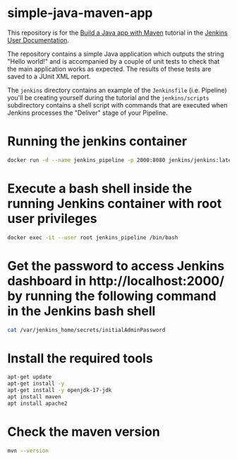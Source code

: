 # simple-java-maven-app

This repository is for the
[Build a Java app with Maven](https://jenkins.io/doc/tutorials/build-a-java-app-with-maven/)
tutorial in the [Jenkins User Documentation](https://jenkins.io/doc/).

The repository contains a simple Java application which outputs the string 
"Hello world!" and is accompanied by a couple of unit tests to check that the
main application works as expected. The results of these tests are saved to a
JUnit XML report.

The `jenkins` directory contains an example of the `Jenkinsfile` (i.e. Pipeline)
you'll be creating yourself during the tutorial and the `jenkins/scripts` subdirectory
contains a shell script with commands that are executed when Jenkins processes
the "Deliver" stage of your Pipeline.

# Running the jenkins container 
```bash
docker run -d --name jenkins_pipeline -p 2000:8080 jenkins/jenkins:latest
```

# Execute a bash shell inside the running Jenkins container with root user privileges
```bash
docker exec -it --user root jenkins_pipeline /bin/bash
```

# Get the password to access Jenkins dashboard in http://localhost:2000/ by running the following command in the Jenkins bash shell
```bash
cat /var/jenkins_home/secrets/initialAdminPassword
```

# Install the required tools
```bash 
apt-get update
apt-get install -y
apt-get install -y openjdk-17-jdk
apt install maven
apt install apache2
```
# Check the maven version
```bash
mvn --version
```


